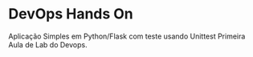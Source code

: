 # DevOps Hands On
Aplicação Simples em Python/Flask com teste usando Unittest
Primeira Aula de Lab do Devops.
